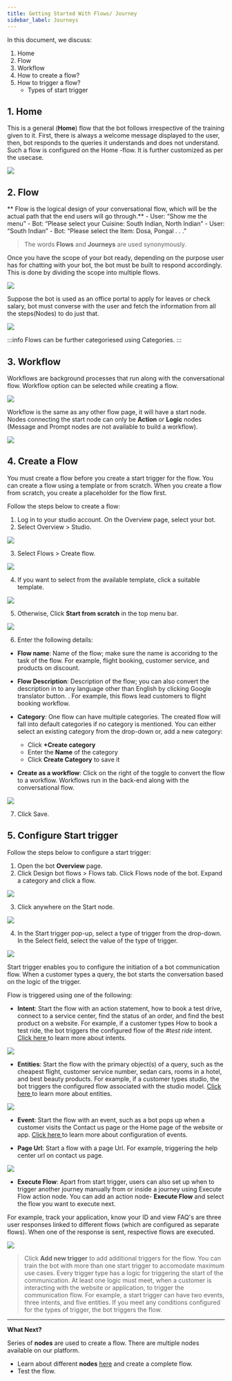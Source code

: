 ```yaml
---
title: Getting Started With Flows/ Journey
sidebar_label: Journeys
---
```


In this document, we discuss: 

1. Home 
2. Flow 
3. Workflow
4. How to create a flow?
5. How to trigger a flow?
     * Types of start trigger 



## 1. Home

This is a general (**Home**) flow that the bot follows irrespective of the training given to it. First, there is always a welcome message displayed to the user, then, bot responds to the queries it understands and does not understand. 
Such a flow is configured on the Home -flow. It is further customized as per the usecase.


![](https://i.imgur.com/yGwYdRl.png)


## 2. Flow 

** Flow is the logical design of your conversational flow, which will be the actual path that the end users will go through.**
    - User: “Show me the menu”
    - Bot: “Please select your Cuisine: South Indian, North Indian”
    - User: “South Indian”
    - Bot: “Please select the Item: Dosa, Pongal . . .”

> The words **Flows** and **Journeys** are used synonymously. 

Once you have the scope of your bot ready, depending on the purpose user has for chatting with your bot, the bot must be built to respond accordingly. This is done by dividing the scope into multiple flows. 

![](https://i.imgur.com/1SsOIAA.jpg)

Suppose the bot is used as an office portal to apply for leaves or check salary, bot must converse with the user and fetch the information from all the steps(Nodes) to do just that. 

![](https://i.imgur.com/ckLhNXJ.png)

:::info
Flows can be further categoriesed using Categories.
:::

## 3. Workflow 

Workflows are background processes that run along with the conversational flow. Workflow option can be selected while creating a flow. 

![](https://i.imgur.com/eMMSl5H.jpg)


Workflow is the same as any other flow page, it will have a start node. Nodes connecting the start node can only be **Action** or **Logic** nodes (Message and Prompt nodes are not available to build a workflow).


![](https://i.imgur.com/U3akD5c.jpg)




   


## 4. Create a Flow 



You must create a flow before you create a start trigger for the flow. You can create a flow using a template or from scratch. When you create a flow from scratch, you create a placeholder for the flow first.

Follow the steps below to create a flow:

1. Log in to your studio account. On the Overview page, select your bot.
2. Select Overview > Studio.

![](https://i.imgur.com/jGuxkYh.png)

3. Select Flows > Create flow.

![](https://i.imgur.com/JlpH4nD.jpg)

4. If you want to select from the available template, click a suitable template. 

![](https://i.imgur.com/cSzWyao.jpg)

5. Otherwise, Click **Start from scratch** in the top menu bar.

![](https://i.imgur.com/CmT5YpH.jpg)


6. Enter the following details:

* **Flow name**: Name of the flow; make sure the name is accoridng to the task of the flow. For example, flight booking, customer service, and products on discount.
* **Flow Description**: Description of the flow; you can also convert the description in
to any language other than English by clicking Google translator button.   . For
example, this flows lead customers to flight booking workflow.

* **Category**: One flow can have multiple categories. The created flow will fall into default categories if no category is mentioned. You can either select an existing category from the drop-down or, add a new category:
    * Click **+Create category**
    * Enter the **Name** of the category
    * Click **Create Category** to save it



* **Create as a workflow**: Click on the right of the toggle to convert the flow to a workflow. Workflows run in the back-end along with the conversational flow.


![](https://i.imgur.com/gsXNfvM.png)

7. Click Save.

## 5. Configure Start trigger 


Follow the steps below to configure a start trigger:

1. Open the bot **Overview** page. 
2. Click Design bot flows > Flows tab. Click Flows node of the bot. Expand a category and click a flow.



![](https://i.imgur.com/xOt35dU.png)


3. Click anywhere on the Start node.


![](https://i.imgur.com/2bBwPfh.png)


4. In the Start trigger pop-up, select a type of trigger from the drop-down. In the Select field, select the value of the type of trigger.

![](https://i.imgur.com/aKBVekp.png)



Start trigger enables you to configure the initiation of a bot communication flow. When a customer types a query, the bot starts the conversation based on the logic of the trigger.

Flow is triggered using one of the following:

* **Intent**: Start the flow with an action statement, how to book a test drive, connect to a service center, find the status of an order, and find the best product on a website. For example, if a customer types How to book a test ride, the bot triggers the configured flow of the *#test ride* intent. [Click here ](https://docs.yellow.ai/docs/platform_concepts/studio/train/intents/)to learn more about intents. 

![](https://i.imgur.com/nGgAQVN.png)



* **Entities**: Start the flow with the primary object(s) of a query, such as the cheapest flight, customer service number, sedan cars, rooms in a hotel, and best beauty products. For example, if a customer types studio, the bot triggers the configured flow associated with the studio model. [Click here ](https://docs.yellow.ai/docs/platform_concepts/studio/train/entities/#entity-types)to learn more about entities. 


![](https://i.imgur.com/pMCcjPJ.png)


* **Event**: Start the flow with an event, such as a bot pops up when a customer visits the Contact us page or the Home page of the website or app. [Click here ](https://docs.yellow.ai/docs/platform_concepts/studio/events/event-hub/)to learn more about configuration of events.

* **Page Url**: Start a flow with a page Url. For example, triggering the help center url on contact us page.


![](https://i.imgur.com/wt8EyFh.png)


* **Execute Flow**: Apart from start trigger, users can also set up when to trigger another journey manually from or inside a journey using Execute Flow action node.
You can add an action node- **Execute Flow** and select the flow you want to execute next. 

For example, track your application, know your ID and view FAQ's are three user responses linked to different flows (which are configured as separate flows). When one of the response is sent, respective flows are executed. 

![](https://i.imgur.com/aSBbMJX.png)




> Click **Add new trigger** to add additional triggers for the flow. You can train the bot with more than one start trigger to accomodate maximum use cases. Every trigger type has a logic for triggering the start of the communication. At least one logic must meet, when a customer is interacting with the website or application, to trigger the communication flow.
> For example, a start trigger can have two events, three intents, and five entities. If you meet any conditions configured for the types of trigger, the bot triggers the flow.
  

---
**What Next?**

Series of **nodes** are used to create a flow. There are multiple nodes available on our platform.
* Learn about different **nodes** [here](https://docs.yellow.ai/docs/platform_concepts/studio/build/nodes/nodes/) and create a complete flow.
* Test the flow.